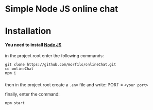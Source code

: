 # Simple Node JS online chat

# Installation
#### You need to install [Node JS](https://nodejs.org/en)

in the project root enter the following commands:
```
git clone https://github.com/morf1lo/onlineChat.git
cd onlineChat
npm i
```
###
then in the project root create a `.env` file and write:
PORT = `<your port>`

finally, enter the command:
```
npm start
```
